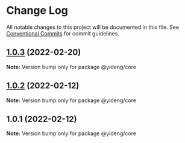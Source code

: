 # Change Log

All notable changes to this project will be documented in this file.
See [Conventional Commits](https://conventionalcommits.org) for commit guidelines.

## [1.0.3](https://github.com/lgwebdream/yideng-libs/compare/@yideng/core@1.0.2...@yideng/core@1.0.3) (2022-02-20)

**Note:** Version bump only for package @yideng/core





## [1.0.2](https://github.com/lgwebdream/yideng-libs/compare/@yideng/core@1.0.1...@yideng/core@1.0.2) (2022-02-12)

**Note:** Version bump only for package @yideng/core





## 1.0.1 (2022-02-12)

**Note:** Version bump only for package @yideng/core
